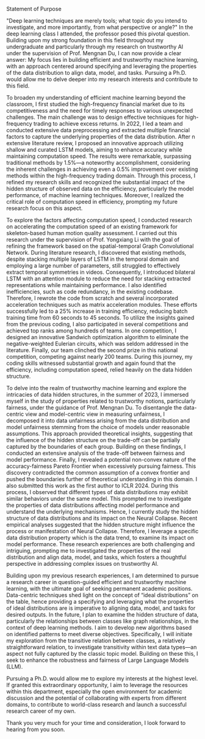 Statement of Purpose

"Deep learning techniques are merely tools; what topic do you intend to investigate, and more importantly, from what perspective or angle?" In the deep learning class I attended, the professor posed this pivotal question. Building upon my strong foundation in this field throughout my undergraduate and particularly through my research on trustworthy AI under the supervision of Prof. Mengnan Du, I can now provide a clear answer: My focus lies in building efficient and trustworthy machine learning, with an approach centered around specifying and leveraging the properties of the data distribution to align data, model, and tasks. Pursuing a Ph.D. would allow me to delve deeper into my research interests and contribute to this field.

To broaden my understanding of efficient machine learning beyond the classroom, I first studied the high-frequency financial market due to its competitiveness and the need for timely responses to various unexpected challenges. The main challenge was to design effective techniques for high-frequency trading to achieve excess returns. In 2022, I led a team and conducted extensive data preprocessing and extracted multiple financial factors to capture the underlying properties of the data distribution. After n extensive literature review, I proposed an innovative approach utilizing shallow and curated LSTM models, aiming to enhance accuracy while maintaining computation speed. The results were remarkable, surpassing traditional methods by 1.5%—a noteworthy accomplishment, considering the inherent challenges in achieving even a 0.5% improvement over existing methods within the high-frequency trading domain.  Through this process, I refined my research skills and recognized the substantial impact of the hidden structure of observed data on the efficiency, particularly the model performance, of machine learning techniques. Moreover, I realized the critical role of computation speed in efficiency, prompting my future research focus on this aspect.

To explore the factors affecting computation speed, I conducted research on accelerating the computation speed of an existing framework for skeleton-based human motion quality assessment. I carried out this research under the supervision of Prof. Yongxiang Li with the goal of refining the framework based on the spatial-temporal Graph Convolutional Network. During literature research, I discovered that existing methods, despite stacking multiple layers of LSTM in the temporal domain and employing a large number of parameters, still struggled to effectively extract temporal symmetries in videos. Consequently, I introduced bilateral LSTM with an attention module to reduce the need for stacking extracted representations while maintaining performance. I also identified inefficiencies, such as code redundancy, in the existing codebase. Therefore, I rewrote the code from scratch and several incorporated acceleration techniques such as matrix acceleration modules. These efforts successfully led to a 25% increase in training efficiency, reducing batch training time from 60 seconds to 45 seconds. To utilize the insights gained from the previous coding, I also participated in several competitions and achieved top ranks among hundreds of teams. In one competition, I designed an innovative Sandwich optimization algorithm to eliminate the negative-weighted Eulerian circuits, which was seldom addressed in the literature. Finally, our team clinched the second prize in this national competition, competing against nearly 200 teams. During this journey, my coding skills witnessed substantial growth and again found that the efficiency, including computation speed, relied heavily on the data hidden structure.

To delve into the realm of trustworthy machine learning and explore the intricacies of data hidden structures, in the summer of 2023, I immersed myself in the study of properties related to trustworthy notions, particularly fairness, under the guidance of Prof. Mengnan Du. To disentangle the data-centric view and model-centric view in measuring unfairness, I decomposed it into data unfairness arising from the data distribution and model unfairness stemming from the choice of models under reasonable assumptions. This approach provided theoretical insights, suggesting that the influence of the hidden structure on the trade-off can be partially captured by the boundaries of each group. Building on these findings, I conducted an extensive analysis of the trade-off between fairness and model performance. Finally, I revealed a potential non-convex nature of the accuracy-fairness Pareto Frontier when excessively pursuing fairness. This discovery contradicted the common assumption of a convex frontier and pushed the boundaries further of theoretical understanding in this domain. I also submitted this work as the first author to ICLR 2024. During this process, I observed that different types of data distributions may exhibit similar behaviors under the same model. This prompted me to investigate the properties of data distributions affecting model performance and understand the underlying mechanisms. Hence, I currently study the hidden structure of data distributions and its impact on the Neural Collapse. Recent empirical analyses suggested that the hidden structure might influence the process or manifestation of Neural Collapse. Therefore, I leverage a specific data distribution property which is the data trend, to examine its impact on model performance. These research experiences are both challenging and intriguing, prompting me to investigated the properties of the real distribution and align data, model, and tasks, which fosters a thoughtful perspective in addressing complex issues on trustworthy AI.

Building upon my previous research experiences, I am determined to pursue a research career in question-guided efficient and trustworthy machine learning, with the ultimate goal of seeking permanent academic positions. Data-centric techniques shed light on the concept of “ideal distributions” on the table, hence providing a specifying and leveraging what the properties of ideal distributions are is imperative to aligning data, model, and tasks for desired outputs. In the future, I plan to examine the hidden structure of data, particularly the relationships between classes like graph relationships, in the context of deep learning methods. I aim to develop new algorithms based on identified patterns to meet diverse objectives. Specifically, I will initiate my exploration from the transitive relation between classes, a relatively straightforward relation, to investigate transitivity within text data types—an aspect not fully captured by the classic topic model. Building on these this, I seek to enhance the robustness and fairness of Large Language Models (LLM).

Pursuing a Ph.D. would allow me to explore my interests at the highest level. If granted this extraordinary opportunity, I aim to leverage the resources within this department, especially the open environment for academic discussion and the potential of collaborating with experts from different domains, to contribute to world-class research and launch a successful research career of my own.

Thank you very much for your time and consideration, I look forward to hearing from you soon.


